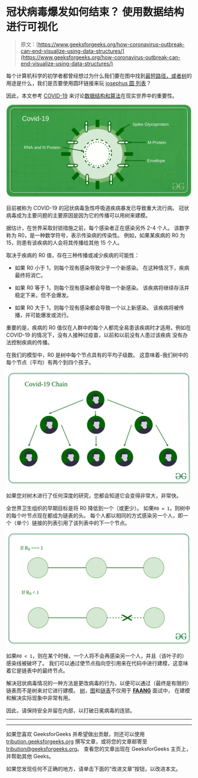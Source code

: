 # 冠状病毒爆发如何结束？ 使用数据结构进行可视化

> 原文：[https://www.geeksforgeeks.org/how-coronavirus-outbreak-can-end-visualize-using-data-structures/](https://www.geeksforgeeks.org/how-coronavirus-outbreak-can-end-visualize-using-data-structures/)

每个计算机科学的初学者都曾经想过为什么我们要在图中找到[最短路径，或者](https://www.geeksforgeeks.org/shortest-path-unweighted-graph/)[树](https://www.geeksforgeeks.org/binary-tree-data-structure/)的用途是什么，我们是否要使用圆环链接来玩 [josephus 圆 列表](https://www.geeksforgeeks.org/josephus-circle-using-circular-linked-list/)？

因此，本文参考 [COVID-19](https://www.who.int/health-topics/coronavirus#tab=tab_1) 来讨论[数据结构和算法](https://www.geeksforgeeks.org/data-structures/)在现实世界中的重要性。

![](img/bc00b666f9182084051c00ed0ceeec1c.png)

目前被称为 COVID-19 的冠状病毒急性呼吸道疾病暴发已导致重大流行病。 冠状病毒成为主要问题的主要原因是因为它的传播可以用树来建模。

据估计，在世界采取封锁措施之前，每个感染者正在感染另外 2-4 个人。 该数字称为 R0，是一种数学符号，表示传染病的传染性。 例如，如果某疾病的 R0 为 15，则患有该疾病的人会将其传播给其他 15 个人。

取决于疾病的 R0 值，存在三种传播或减少疾病的可能性：

*   如果 R0 小于 1，则每个现有感染导致少于一个新感染。 在这种情况下，疾病最终将消亡。

*   如果 R0 等于 1，则每个现有感染都会导致一个新感染。 该疾病将继续存活并稳定下来，但不会爆发。

*   如果 R0 大于 1，则每个现有感染都会导致一个以上新感染。 该疾病将被传播，并可能爆发或流行。

重要的是，疾病的 R0 值仅在人群中的每个人都完全易患该疾病时才适用，例如在 COVID-19 的情况下，没有人接种过疫苗，以前和以前没有人患过该疾病 没有办法控制疾病的传播。

在我们的模型中，R0 是树中每个节点具有的平均子级数。 这意味着-我们树中的每个节点（平均）有两个到四个孩子。

![](img/24c9902471fb61a42b5dd70cf667ef7d.png)

如果您对树木进行了任何深度的研究，您都会知道它会变得非常大，非常快。

全世界卫生组织的早期目标是将 R0 降低到一个（或更少）。 如果`R0 = 1`，则树中的每个叶节点现在都成为链表的头。 每个人都以相同的方式感染另一个人，即一个（单个）链接的列表引用了该列表中的下一个节点。

![](img/c2fa4f4bfbd34dc4b1fe6b000a4e8951.png)

如果`R0 < 1`，则在某个时候，一个人将不会再感染另一个人，并且（该叶子的）感染线被破坏了。 我们可以通过使节点指向空引用来在代码中进行建模，这意味着它是链表中的最终节点。

解决冠状病毒情况的一种方法是更改​​病毒的行为，以便可以通过（最终是有限的）链表而不是树来对它进行建模。 [树](https://www.geeksforgeeks.org/binary-tree-data-structure/)，[图](https://www.geeksforgeeks.org/graph-data-structure-and-algorithms/)和[链表](https://www.geeksforgeeks.org/data-structures/linked-list/)不仅用于 [**FAANG**](https://www.geeksforgeeks.org/tips-to-get-your-resume-shortlisted-for-top-tech-companies/) 面试中， 在建模和解决实际现象中非常有用。

因此，请保持安全并留在内部，以打破日冕病毒的连锁。



* * *

* * *

如果您喜欢 GeeksforGeeks 并希望做出贡献，则还可以使用 [tribution.geeksforgeeks.org](https://contribute.geeksforgeeks.org/) 撰写文章，或将您的文章邮寄至 tribution@geeksforgeeks.org。 查看您的文章出现在 GeeksforGeeks 主页上，并帮助其他 Geeks。

如果您发现任何不正确的地方，请单击下面的“改进文章”按钮，以改进本文。